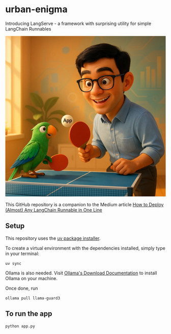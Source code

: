 # urban-enigma
Introducing LangServe - a framework with surprising utility for simple LangChain Runnables

<p align="center">
    <img src="images/service.png">
</p>

This GitHub repository is a companion to the Medium article [How to Deploy (Almost) Any LangChain Runnable in One Line](https://medium.com/mitb-for-all/how-to-deploy-almost-any-langchain-runnable-in-one-line-70e7ec1240d1)

## Setup
This repository uses the [uv package installer](https://docs.astral.sh/uv/pip/packages/). 

To create a virtual environment with the dependencies installed, simply type in your terminal:
```
uv sync
```

Ollama is also needed. Visit [Ollama's Download Documentation](https://ollama.com/download) to install Ollama on your machine.

Once done, run
```
ollama pull llama-guard3
```

## To run the app
```
python app.py
```
